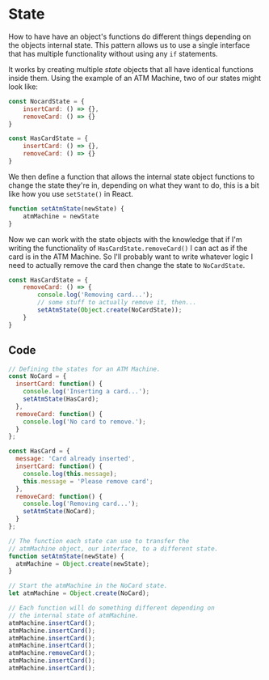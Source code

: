# State

How to have have an object's functions do different things depending on the objects internal state.
This pattern allows us to use a single interface that has multiple functionality without using any
`if` statements.

It works by creating multiple *state* objects that all have identical functions inside them. Using
the example of an ATM Machine, two of our states might look like:

```js
const NocardState = {
    insertCard: () => {},
    removeCard: () => {}
}

const HasCardState = {
    insertCard: () => {},
    removeCard: () => {}
}
```

We then define a function that allows the internal state object functions to change the state they're
in, depending on what they want to do, this is a bit like how you use `setState()` in React.

```js
function setAtmState(newState) {
    atmMachine = newState
}
```

Now we can work with the state objects with the knowledge that if I'm writing the functionality of 
`HasCardState.removeCard()` I can act as if the card is in the ATM Machine. So I'll probably want to
write whatever logic I need to actually remove the card then change the state to `NoCardState`.

```js
const HasCardState = {
    removeCard: () => {
        console.log('Removing card...');
        // some stuff to actually remove it, then...
        setAtmState(Object.create(NoCardState));
    }
}
```

## Code

```js
// Defining the states for an ATM Machine. 
const NoCard = {
  insertCard: function() {
    console.log('Inserting a card...');
    setAtmState(HasCard);
  },
  removeCard: function() {
    console.log('No card to remove.');
  }
};

const HasCard = {
  message: 'Card already inserted',
  insertCard: function() {
    console.log(this.message);
    this.message = 'Please remove card';
  },
  removeCard: function() {
    console.log('Removing card...');
    setAtmState(NoCard);
  }
};

// The function each state can use to transfer the
// atmMachine object, our interface, to a different state.
function setAtmState(newState) {
  atmMachine = Object.create(newState);
}

// Start the atmMachine in the NoCard state. 
let atmMachine = Object.create(NoCard);

// Each function will do something different depending on
// the internal state of atmMachine.
atmMachine.insertCard();
atmMachine.insertCard();
atmMachine.insertCard();
atmMachine.insertCard();
atmMachine.removeCard();
atmMachine.insertCard();
atmMachine.insertCard();
```
